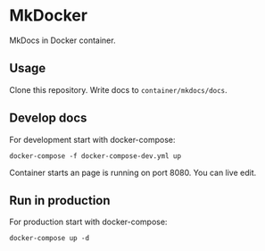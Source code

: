 # MkDocker
MkDocs in Docker container. 

## Usage

Clone this repository. Write docs to `container/mkdocs/docs`.


## Develop docs
For development start with docker-compose:

```
docker-compose -f docker-compose-dev.yml up
```

Container starts an page is running on port 8080. You can live edit.


## Run in production

For production start with docker-compose:

```
docker-compose up -d
```

